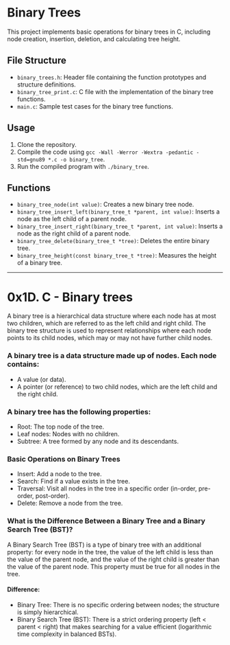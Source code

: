 # Binary Trees

This project implements basic operations for binary trees in C, including node creation, insertion, deletion, and calculating tree height.

## File Structure

- `binary_trees.h`: Header file containing the function prototypes and structure definitions.
- `binary_tree_print.c`: C file with the implementation of the binary tree functions.
- `main.c`: Sample test cases for the binary tree functions.

## Usage

1. Clone the repository.
2. Compile the code using `gcc -Wall -Werror -Wextra -pedantic -std=gnu89 *.c -o binary_tree`.
3. Run the compiled program with `./binary_tree`.

## Functions

- `binary_tree_node(int value)`: Creates a new binary tree node.
- `binary_tree_insert_left(binary_tree_t *parent, int value)`: Inserts a node as the left child of a parent node.
- `binary_tree_insert_right(binary_tree_t *parent, int value)`: Inserts a node as the right child of a parent node.
- `binary_tree_delete(binary_tree_t *tree)`: Deletes the entire binary tree.
- `binary_tree_height(const binary_tree_t *tree)`: Measures the height of a binary tree.

_______________________________________________________________________________________________________________________________________________________________________________________________

# 0x1D. C - Binary trees
A binary tree is a hierarchical data structure where each node has at most two children, which are referred to as the left child and right child. 
The binary tree structure is used to represent relationships where each node points to its child nodes, which may or may not have further child nodes.

### A binary tree is a data structure made up of nodes. Each node contains:
* A value (or data).
* A pointer (or reference) to two child nodes, which are the left child and the right child.

### A binary tree has the following properties:

* Root: The top node of the tree.
* Leaf nodes: Nodes with no children.
*  Subtree: A tree formed by any node and its descendants.

### Basic Operations on Binary Trees
* Insert: Add a node to the tree.
* Search: Find if a value exists in the tree.
* Traversal: Visit all nodes in the tree in a specific order (in-order, pre-order, post-order).
* Delete: Remove a node from the tree.

### What is the Difference Between a Binary Tree and a Binary Search Tree (BST)?
A Binary Search Tree (BST) is a type of binary tree with an additional property: for every node in the tree, the value of the left child is less than the value of the parent node, and the value of the right child is greater than the value of the parent node. This property must be true for all nodes in the tree.

#### Difference:

* Binary Tree: There is no specific ordering between nodes; the structure is simply hierarchical.
* Binary Search Tree (BST): There is a strict ordering property (left < parent < right) that makes searching for a value efficient (logarithmic time complexity in balanced BSTs).